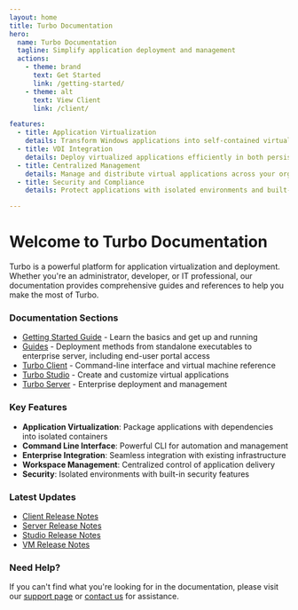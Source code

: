 ```yaml
---
layout: home
title: Turbo Documentation
hero:
  name: Turbo Documentation
  tagline: Simplify application deployment and management
  actions:
    - theme: brand
      text: Get Started
      link: /getting-started/
    - theme: alt
      text: View Client
      link: /client/

features:
  - title: Application Virtualization
    details: Transform Windows applications into self-contained virtual applications that run anywhere.
  - title: VDI Integration
    details: Deploy virtualized applications efficiently in both persistent and non-persistent VDI environments.
  - title: Centralized Management
    details: Manage and distribute virtual applications across your organization with Turbo Server workspaces.
  - title: Security and Compliance
    details: Protect applications with isolated environments and built-in vulnerability scanning.

---
```


# Welcome to Turbo Documentation

Turbo is a powerful platform for application virtualization and deployment. Whether you're an administrator, developer, or IT professional, our documentation provides comprehensive guides and references to help you make the most of Turbo.

### Documentation Sections

- [Getting Started Guide](/getting-started/) - Learn the basics and get up and running
- [Guides](/guides/) - Deployment methods from standalone executables to enterprise server, including end-user portal access
- [Turbo Client](/client/) - Command-line interface and virtual machine reference
- [Turbo Studio](/studio/) - Create and customize virtual applications
- [Turbo Server](/server/) - Enterprise deployment and management

### Key Features

- **Application Virtualization**: Package applications with dependencies into isolated containers
- **Command Line Interface**: Powerful CLI for automation and management
- **Enterprise Integration**: Seamless integration with existing infrastructure
- **Workspace Management**: Centralized control of application delivery
- **Security**: Isolated environments with built-in security features

### Latest Updates

- [Client Release Notes](/releases/client/25.1.19.1661/release_notes)
- [Server Release Notes](/releases/server/24.11.2671/release_notes)
- [Studio Release Notes](/releases/studio/25.1.5/release_notes)
- [VM Release Notes](/releases/vm/25.1.11/release_notes)

### Need Help?

If you can't find what you're looking for in the documentation, please visit our [support page](https://turbo.net/support) or [contact us](https://turbo.net/contact) for assistance.
